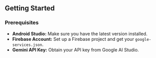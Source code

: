 
## Getting Started

### Prerequisites

- **Android Studio:** Make sure you have the latest version installed.
- **Firebase Account:** Set up a Firebase project and get your `google-services.json`.
- **Gemini API Key:** Obtain your API key from Google AI Studio.



